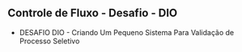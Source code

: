 
## Controle de Fluxo - Desafio - DIO
- DESAFIO DIO - Criando Um Pequeno Sistema Para Validação de Processo Seletivo